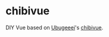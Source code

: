 # chibivue

DIY Vue based on [Ubugeeei](https://github.com/ubugeeei)'s [chibivue](https://ubugeeei.github.io/chibivue).
